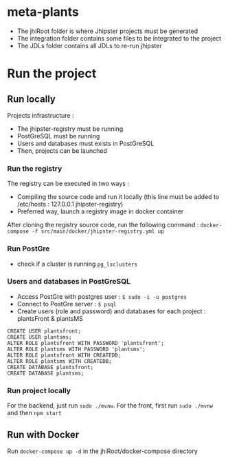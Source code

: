 # meta-plants

 - The jhiRoot folder is where Jhipster projects must be generated
 - The integration folder contains some files to be integrated to the project
 - The JDLs folder contains all JDLs to re-run jhipster

# Run the project

## Run locally

Projects infrastructure :
 - The jhipster-registry must be running 
 - PostGreSQL must be running
 - Users and databases must exists in PostGreSQL
 - Then, projects can be launched

### Run the registry
The registry can be executed in two ways :
 - Compiling the source code and run it locally (this line must be added to /etc/hosts : 127.0.0.1	jhipster-registry)
 - Preferred way, launch a registry image in docker container

After cloning the registry source code, run the following command :
`docker-compose -f src/main/docker/jhipster-registry.yml up`

### Run PostGre

 - check if a cluster is running `pg_lsclusters`

### Users and databases in PostGreSQL

 - Access PostGre with postgres user : `$ sudo -i -u postgres`
 - Connect to PostGre server : `$ psql`
 - Create users (role and password) and databases for each project : plantsFront & plantsMS
 ```
CREATE USER plantsfront;
CREATE USER plantsms;
ALTER ROLE plantsfront WITH PASSWORD 'plantsfront';
ALTER ROLE plantsms WITH PASSWORD 'plantsms';
ALTER ROLE plantsfront WITH CREATEDB;
ALTER ROLE plantsms WITH CREATEDB;
CREATE DATABASE plantsfront;
CREATE DATABASE plantsms;
 ```

### Run project locally
For the backend, just run `sudo ./mvnw`.
For the front, first run `sudo ./mvnw` and then `npm start`

## Run with Docker
Run `docker-compose up -d` in the jhiRoot/docker-compose directory